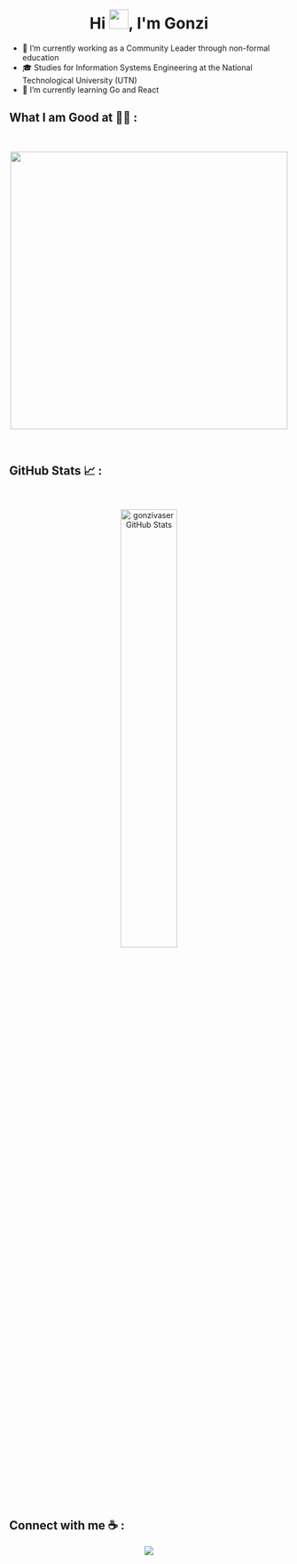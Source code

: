 <!-- HEADER INTRO -->
<h1 align="center">Hi <img src="https://media.giphy.com/media/hvRJCLFzcasrR4ia7z/giphy.gif" width="35">, I'm Gonzi </h1>
<!-- FINISH HEADER INTRO --> 

<!-- START ABOUT ME -->
- 🔭 I’m currently working as a Community Leader through non-formal education
- 🎓 Studies for Information Systems Engineering at the National Technological University (UTN)
- 🌱 I’m currently learning Go and React 
<!-- FINISH ABOUT ME --> 



## What I am Good at 🧑‍💻 :

<br>

<p align="center">
<img width="500px"  src="https://skillicons.dev/icons?i=html,css,react,git,vscode,postman,go,next,cpp,haskell&perline=10"  />
</p>

<br>



## GitHub Stats 📈 :

<br>

<p align="center">
  <img width="45%" src="https://github-readme-stats.vercel.app/api/top-langs/?username=gonzivaser&theme=github_dark&show_icons=true&hide_border=false&layout=compact" alt="gonzivaser GitHub Stats" />
  </p>

<br>



## Connect with me ☕ :

<div align="center">
 <a href="[https://www.linkedin.com/in/gad-stamati-9007b0234/](https://www.linkedin.com/in/gonzalo-vaserman-a9198b219/)" target="_blank">
<img src="https://skillicons.dev/icons?i=linkedin&perline=10" />
</a>
</div>
